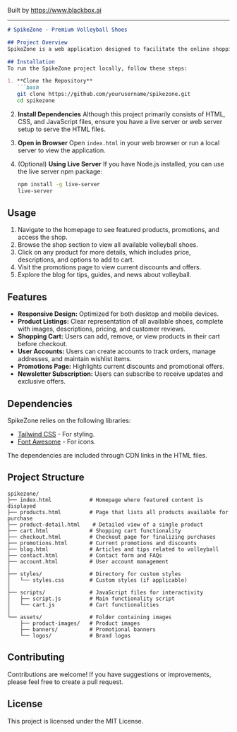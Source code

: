 
Built by https://www.blackbox.ai

---

```markdown
# SpikeZone - Premium Volleyball Shoes

## Project Overview
SpikeZone is a web application designed to facilitate the online shopping experience specifically for volleyball enthusiasts. This platform offers a curated selection of premium volleyball shoes, promotions, and content relevant to volleyball players, including articles and a community forum.

## Installation
To run the SpikeZone project locally, follow these steps:

1. **Clone the Repository**
   ```bash
   git clone https://github.com/yourusername/spikezone.git
   cd spikezone
   ```

2. **Install Dependencies**
   Although this project primarily consists of HTML, CSS, and JavaScript files, ensure you have a live server or web server setup to serve the HTML files.

3. **Open in Browser**
   Open `index.html` in your web browser or run a local server to view the application.

4. (Optional) **Using Live Server**
   If you have Node.js installed, you can use the live server npm package:
   ```bash
   npm install -g live-server
   live-server
   ```

## Usage
1. Navigate to the homepage to see featured products, promotions, and access the shop.
2. Browse the shop section to view all available volleyball shoes.
3. Click on any product for more details, which includes price, descriptions, and options to add to cart.
4. Visit the promotions page to view current discounts and offers.
5. Explore the blog for tips, guides, and news about volleyball.

## Features
- **Responsive Design:** Optimized for both desktop and mobile devices.
- **Product Listings:** Clear representation of all available shoes, complete with images, descriptions, pricing, and customer reviews.
- **Shopping Cart:** Users can add, remove, or view products in their cart before checkout.
- **User Accounts:** Users can create accounts to track orders, manage addresses, and maintain wishlist items.
- **Promotions Page:** Highlights current discounts and promotional offers.
- **Newsletter Subscription:** Users can subscribe to receive updates and exclusive offers.

## Dependencies
SpikeZone relies on the following libraries:
- [Tailwind CSS](https://tailwindcss.com/) - For styling.
- [Font Awesome](https://fontawesome.com/) - For icons.

The dependencies are included through CDN links in the HTML files.

## Project Structure
```
spikezone/
├── index.html            # Homepage where featured content is displayed
├── products.html         # Page that lists all products available for purchase
├── product-detail.html    # Detailed view of a single product
├── cart.html             # Shopping cart functionality
├── checkout.html         # Checkout page for finalizing purchases
├── promotions.html       # Current promotions and discounts
├── blog.html             # Articles and tips related to volleyball
├── contact.html          # Contact form and FAQs
├── account.html          # User account management
│
├── styles/               # Directory for custom styles
│   └── styles.css        # Custom styles (if applicable)
│
├── scripts/              # JavaScript files for interactivity
│   ├── script.js         # Main functionality script
│   └── cart.js           # Cart functionalities
│
└── assets/               # Folder containing images
    ├── product-images/   # Product images
    ├── banners/          # Promotional banners
    └── logos/            # Brand logos
```

## Contributing
Contributions are welcome! If you have suggestions or improvements, please feel free to create a pull request.

## License
This project is licensed under the MIT License.
```